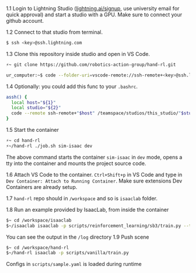 
1.1 Login to Lightning Studio ([lightning.ai/signup](https://lightning.ai/sign-up), use university email for quick approval) and start a studio with a GPU. Make sure to connect your github account.

1.2 Connect to that studio from terminal.

```bash
$ ssh <key>@ssh.lightning.com
```

1.3 Clone this repository inside studio and open in VS Code.

```bash
⚡~ git clone https://github.com/robotics-action-group/hand-rl.git
```
```bash
ur_computer:~$ code --folder-uri=vscode-remote://ssh-remote+<key>@ssh.lightning.ai/teamspace/studios/this_studio/hand-rl
```

1.4 Optionally: you could add this func to your `.bashrc`.
```bash
assh() { 
  local host="${1}"
  local studio="${2}"
  code --remote ssh-remote+"$host" /teamspace/studios/this_studio/"$studio"/
}
```

1.5 Start the container
```bash
⚡~ cd hand-rl
⚡~/hand-rl ./job.sh sim-isaac dev
```
The above command starts the container `sim-isaac` in `dev` mode, opens a tty into the container and mounts the project source code.

1.6 Attach VS Code to the container.
`Ctrl+Shift+p` in VS Code and type in `Dev Container: Attach to Running Container`. Make sure extensions Dev Containers are already setup.

1.7 `hand-rl` repo should in `/workspace` and so is `isaaclab` folder.

1.8 Run an example provided by IsaacLab, from inside the container
```bash
$~ cd /workspace/isaaclab
$~/isaaclab isaaclab -p scripts/reinforcement_learning/sb3/train.py --task Isaac-Cartpole-v0 --num_envs 64 --headless --video
``` 
You can see the output in the `/log` directory
1.9 Push scene
```bash
$~ cd /workspace/hand-rl
$~/hand-rl isaaclab -p scripts/vanilla/train.py
```
Configs in `scripts/sample.yaml` is loaded during runtime